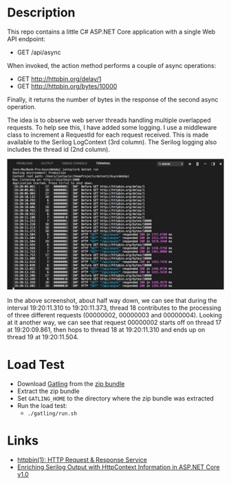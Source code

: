 # Description

This repo contains a little C# ASP.NET Core application with a single Web API endpoint:

* GET /api/async

When invoked, the action method performs a couple of async operations:

* GET http://httpbin.org/delay/1
* GET http://httpbin.org/bytes/10000

Finally, it returns the number of bytes in the response of the second async operation.

The idea is to observe web server threads handling multiple overlapped requests. To help see this, I have added some logging. I use a middleware class to increment a RequestId for each request received. This is made available to the Serilog LogContext (3rd column). The Serilog logging also includes the thread id (2nd column).

![Console](Screenshots/console.png)

In the above screenshot, about half way down, we can see that
during the interval 19:20:11.310 to 19:20:11.373, thread 18 contributes to the processing of three different requests (00000002, 00000003 and 00000004). Looking at it another way, we can see that request 00000002 starts off on thread 17 at 19:20:09.861, then hops to thread 18 at 19:20:11.310 and ends up on thread 19 at 19:20:11.504.

# Load Test

* Download [Gatling](https://gatling.io/) from the [zip bundle](https://repo1.maven.org/maven2/io/gatling/highcharts/gatling-charts-highcharts-bundle/2.3.0/gatling-charts-highcharts-bundle-2.3.0-bundle.zip)
* Extract the zip bundle
* Set `GATLING_HOME` to the directory where the zip bundle was extracted
* Run the load test:
    * `./gatling/run.sh`

# Links

* [httpbin(1): HTTP Request & Response Service](http://httpbin.org)
* [Enriching Serilog Output with HttpContext Information in ASP.NET Core v1.0](http://mylifeforthecode.com/enriching-serilog-output-with-httpcontext-information-in-asp-net-core/)
